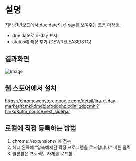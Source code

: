 # 설명

지라 칸반보드에서 due date의 d-day를 보여주는 크롬 확장툴.

- due date로 d-day 표시
- status에 색상 추가 (DEV/RELEASE/STG)

## 결과화면
![Image](https://github.com/253eosam/jiraDueDateDDayMaker/assets/41896147/7a1ed64d-b7b3-4597-b3c0-6ff15368c82d)

## 웹 스토어에서 설치
https://chromewebstore.google.com/detail/jira-d-day-marker/fcmkkdmdbjbfoddphpicdjnllgdgcmhl?hl=ko&utm_source=ext_sidebar

## 로컬에 직접 등록하는 방법

1. chrome://extensions/ 에 접속
2. 헤더 왼쪽에 "압축해제된 확장 프로그램을 로드합니다." 버튼 클릭
3. 클론받은 프로젝트 자체를 로드함.
